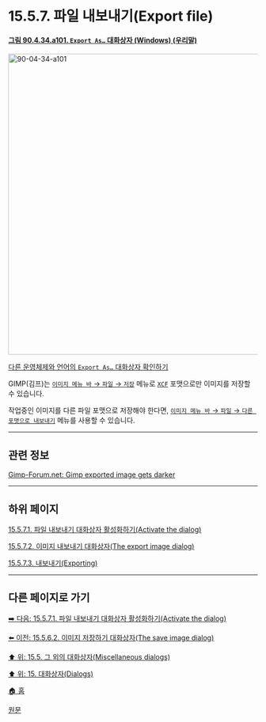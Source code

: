 # 15.5.7. 파일 내보내기(Export file)

<a id="90-04-34-a101"></a>

#### [그림 90.4.34.a101. `Export As…` 대화상자 (Windows) (우리말)](./90-04-0034-export_image.md#90-04-34-a101)
<img width="720" height="609" alt="90-04-34-a101" src="https://github.com/wonder13662/gimp/assets/15767104/b633f0c9-d50d-42f3-b43d-9e7a848ff01e" />

[다른 운영체제와 언어의 `Export As…` 대화상자 확인하기](./90-04-0034-export_image.md#90-04-34-a102)

GIMP(김프)는 [`이미지 메뉴 바` → `파일` → `저장`](./16-02-08-save.md) 메뉴로 [`XCF`](./19-glossaryx-xcf.md) 포맷으로만 이미지를 저장할 수 있습니다.

작업중인 이미지를 다른 파일 포맷으로 저장해야 한다면, [`이미지 메뉴 바` → `파일` → `다른 포맷으로 내보내기`](./16-02-13-00-export-as.md) 메뉴를 사용할 수 있습니다.

***

## 관련 정보

[Gimp-Forum.net: Gimp exported image gets darker](https://www.gimp-forum.net/Thread-Gimp-exported-image-gets-darker)

***

## 하위 페이지

[15.5.7.1. 파일 내보내기 대화상자 활성화하기(Activate the dialog)](./15-05-07-01-activate_the_dialog.md)

[15.5.7.2. 이미지 내보내기 대화상자(The export image dialog)](./15-05-07-02-the_export_image_dialog.md)

[15.5.7.3. 내보내기(Exporting)](./15-05-07-03-exporting.md)

***

## 다른 페이지로 가기

[➡️ 다음: 15.5.7.1. 파일 내보내기 대화상자 활성화하기(Activate the dialog)](./15-05-07-01-activate_the_dialog.md)

[⬅️ 이전: 15.5.6.2. 이미지 저장하기 대화상자(The save image dialog)](./15-05-06-02-the_save_image_dialog.md)

[⬆️ 위: 15.5. 그 외의 대화상자(Miscellaneous dialogs)](./15-05-00-miscellaneous-dialogs.md)

[⬆️ 위: 15. 대화상자(Dialogs)](./15-00-dialogs.md)

[🏠 홈](./00-home.md)

[원문](https://docs.gimp.org/2.10/ko/gimp-export-dialog.html)